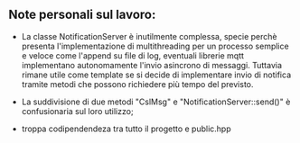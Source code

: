## Note personali sul lavoro:

- La classe NotificationServer è inutilmente complessa, specie perchè presenta l'implementazione di multithreading per un processo semplice e veloce come l'append su file di log, eventuali librerie mqtt implementano autonomamente l'invio asincrono di messaggi. Tuttavia rimane utile come template se si decide di implementare invio di notifica tramite metodi che possono richiedere più tempo del previsto.

- La suddivisione di due metodi "CslMsg" e "NotificationServer::send()" è confusionaria sul loro utilizzo;

- troppa codipendendeza tra tutto il progetto e public.hpp